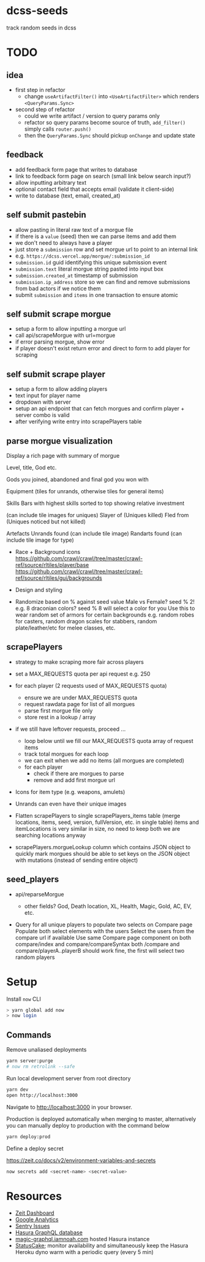 
# dcss-seeds
track random seeds in dcss


# TODO

## idea

- first step in refactor
  - change `useArtifactFilter()` into `<UseArtifactFilter>` which renders `<QueryParams.Sync>`
- second step of refactor
  - could we write artifact / version to query params only
  - refactor so query params become source of truth, `add_filter()` simply calls `router.push()`
  - then the `QueryParams.Sync` should pickup `onChange` and update state

## feedback

- add feedback form page that writes to database
- link to feedback form page on search (small link below search input?)
- allow inputting arbitrary text
- optional contact field that accepts email (validate it client-side)
 - write to database (text, email, created_at)

## self submit pastebin

- allow pasting in literal raw text of a morgue file
- if there is a `value` (seed) then we can parse items and add them
- we don't need to always have a player
- just store a `submission` row and set morgue url to point to an internal link
- e.g. `https://dcss.vercel.app/morgue/:submission_id`
- `submission.id`           guid identifying this unique submission event
- `submission.text`         literal morgue string pasted into input box
- `submission.created_at`   timestamp of submission
- `submission.ip_address`   store so we can find and remove submissions from bad actors if we notice them
- submit `submission` and `items` in one transaction to ensure atomic

## self submit scrape morgue

- setup a form to allow inputting a morgue url
- call api/scrapeMorgue with url=morgue
- if error parsing morgue, show error
- if player doesn't exist return error and direct to form to add player for scraping

## self submit scrape player

- setup a form to allow adding players
- text input for player name
- dropdown with server
- setup an api endpoint that can fetch morgues and confirm player + server combo is valid
- after verifying write entry into scrapePlayers table

## parse morgue visualization

Display a rich page with summary of morgue

Level, title, God etc.

Gods you joined, abandoned and final god you won with

Equipment (tiles for unrands, otherwise tiles for general items)

Skills
Bars with highest skills sorted to top showing relative investment

(can include tile images for uniques)
Slayer of (Uniques killed)
Fled from (Uniques noticed but not killed)

Artefacts
Unrands found (can include tile image)
Randarts found (can include tile image for type)

- Race + Background icons
  https://github.com/crawl/crawl/tree/master/crawl-ref/source/rltiles/player/base
  https://github.com/crawl/crawl/tree/master/crawl-ref/source/rltiles/gui/backgrounds

- Design and styling

- Randomize based on % against seed value
  Male vs Female? seed % 2!
  e.g. 8 draconian colors? seed % 8 will select a color for you
  Use this to wear random set of armors for certain backgrounds
  e.g. random robes for casters, random dragon scales for stabbers, random plate/leather/etc for melee classes, etc.


## scrapePlayers

- strategy to make scraping more fair across players
- set a MAX_REQUESTS quota per api request e.g. 250
- for each player (2 requests used of MAX_REQUESTS quota)
  - ensure we are under MAX_REQUESTS quota
  - request rawdata page for list of all morgues
  - parse first morgue file only
  - store rest in a lookup / array
- if we still have leftover requests, proceed ...
  - loop below until we fill our MAX_REQUESTS quota array of request items
  - track total morgues for each loop
  - we can exit when we add no items (all morgues are completed)
  - for each player
    - check if there are morgues to parse
    - remove and add first morgue url

- Icons for item type (e.g. weapons, amulets)
- Unrands can even have their unique images

- Flatten scrapePlayers to single scrapePlayers_items table (merge locations, items, seed, version, fullVersion, etc. in single table)
  items and itemLocations is very similar in size, no need to keep both we are searching locations anyway

- scrapePlayers.morgueLookup column which contains JSON object to quickly mark morgues
  should be able to set keys on the JSON object with mutations (instead of sending entire object)



## seed_players

- api/reparseMorgue
  - other fields? God, Death location, XL, Health, Magic, Gold, AC, EV, etc.

- Query for all unique players to populate two selects on Compare page
  Populate both select elements with the users
  Select the users from the compare url if available
  Use same Compare page component on both compare/index and compare/compareSyntax
  both /compare and compare/playerA..playerB should work fine, the first will select two random players



# Setup

Install `now` CLI

```bash
> yarn global add now
> now login
```

## Commands

Remove unaliased deployments

```sh
yarn server:purge
# now rm retrolink --safe
```

Run local development server from root directory

```sh
yarn dev
open http://localhost:3000
```
Navigate to [http://localhost:3000](http://localhost:3000) in your browser.

Production is deployed automatically when merging to master, alternatively you can manually deploy to production with the command below

```sh
yarn deploy:prod
```

Define a deploy secret

https://zeit.co/docs/v2/environment-variables-and-secrets

```sh
now secrets add <secret-name> <secret-value>
```

# Resources

- [Zeit Dashboard](https://vercel.com/noah/dcsseeds)
- [Google Analytics](https://analytics.google.com/analytics/web/#/a106090287w244212901p227276709/admin)
- [Sentry Issues](https://sentry.io/organizations/dcss/issues/?project=5403737&statsPeriod=14d)
- [Hasura GraphQL database](https://hasura.io/)
- [magic-graphql.iamnoah.com](https://github.com/magus/mono/tree/master/databases/magic-graphql.iamnoah.com) hosted Hasura instance
- [StatusCake](https://app.statuscake.com/); monitor availability and simultaneously keep the Hasura Heroku dyno warm with a periodic query (every 5 min)
